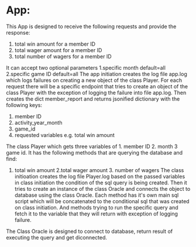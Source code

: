 # App:

This App is designed to receive the following requests and provide the response:

1.  total win amount for a member ID 
2.  total wager amount for a member ID
3.  total number of wagers for a member ID

It can accept two optional parameters 1.specific month default=all 2.specific game ID default=all
The app initiation creates the log file app.log which logs failures on creating a new object of the class Player.
For each request there will be a specific endpoint that tries to create an object of the
class Player with the exception of logging the failure into file app.log. Then creates the dict member_report
and returns jsonified dictionary with the following keys:
1. member ID
2. activity_year_month
3. game_id
4. requested variables e.g. total win amount


The class Player which gets three variables of 1. member ID 2. month 3 game id. 
It has the following methods that are querying the database and find:
1. total win amount 2.total wager amount 3. number of wagers
The class initioation creates the log file Player.log based on the passed variables in class
initiation the condition of the sql query is being created. Then it tries to create an instance of
the class Oracle and connects the object to database using the class Oracle.
Each method has it's own main sql script which will be concatenated to the
conditional sql that was created on class initiation. And methods trying to
run the specific query and fetch it to the variable that they will return
with exception of logging failure.

The Class Oracle is designed to connect to database, return result of executing the query and get diconnected.
 